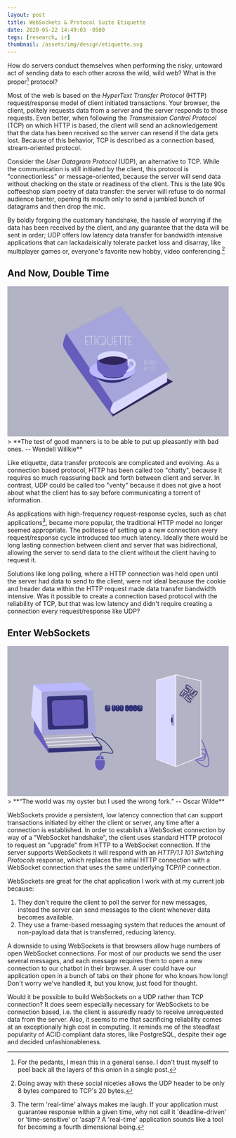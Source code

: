 ```yaml
---
layout: post
title: WebSockets & Protocol Suite Etiquette
date: 2020-05-22 14:49:03 -0500
tags: [research, ir]
thumbnail: /assets/img/design/etiquette.svg
---
```


How do servers conduct themselves when performing the risky, untoward act of sending data to each other across the wild, wild web? What is the proper[^1] protocol?

Most of the web is based on the _HyperText Transfer Protocol_ (HTTP) request/response model of client initiated transactions.  Your browser, the client, politely requests data from a server and the server responds to those requests. Even better, when following the _Transmission Control Protocol_ (TCP) on which HTTP is based, the client will send an acknowledgement that the data has been received so the server can resend if the data gets lost. Because of this behavior, TCP is described as a connection based, stream-oriented protocol.

Consider the _User Datagram Protocol_ (UDP), an alternative to TCP. While the communication is still initiated by the client, this protocol is "connectionless" or message-oriented, because the server will send data without checking on the state or readiness of the client. This is the late 90s coffeeshop slam poetry of data transfer: the server will refuse to do normal audience banter, opening its mouth only to send a jumbled bunch of datagrams and then drop the mic.

By boldly forgoing the customary handshake, the hassle of worrying if the data has been received by the client, and any guarantee that the data will be sent in order; UDP offers low latency data transfer for bandwidth intensive applications that can lackadaisically tolerate packet loss and disarray, like multiplayer games or, everyone's favorite new hobby, video conferencing.[^2]

## And Now, Double Time

<div class="row">
  <div class="col-lg-12 pt-4 pb-4">
  	<img class="prototype" src="/assets/img/design/etiquette2.svg" alt="etiquette book by emily post"/>
  </div>
</div>
> **The test of good manners is to be able to put up pleasantly with bad ones.
-- Wendell Willkie**

Like etiquette, data transfer protocols are complicated and evolving. As a connection based protocol, HTTP has been called too "chatty", because it requires so much reassuring back and forth between client and server.  In contrast, UDP could be called too "venty" because it does not give a hoot about what the client has to say before communicating a torrent of information.

As applications with high-frequency request-response cycles, such as chat applications[^3], became more popular, the traditional HTTP model no longer seemed appropriate. The politesse of setting up a new connection every request/response cycle introduced too much latency. Ideally there would be long lasting connection between client and server that was bidirectional, allowing the server to send data to the client without the client having to request it.

Solutions like long polling, where a HTTP connection was held open until the server had data to send to the client, were not ideal because the cookie and header data within the HTTP request made data transfer bandwidth intensive. Was it possible to create a connection based protocol with the reliability of TCP, but that was low latency and didn't require creating a connection every request/response like UDP?

## Enter WebSockets

<div class="row">
  <div class="col-lg-12 pt-4 pb-4">
  	<img class="prototype" src="/assets/img/design/internet_protocol.svg" alt="Internet protocol intrigue"/>
  </div>
</div>
> **“The world was my oyster but I used the wrong fork.”
-- Oscar Wilde**

WebSockets provide a persistent, low latency connection that can support transactions initiated by either the client or server, any time after a connection is established. In order to establish a WebSocket connection by way of a "WebSocket handshake", the client uses standard HTTP protocol to request an "upgrade" from HTTP to a WebSocket connection. If the server supports WebSockets it will respond with an _HTTP/1.1 101 Switching Protocols_ response, which replaces the initial HTTP connection with a WebSocket connection that uses the same underlying TCP/IP connection.

WebSockets are great for the chat application I work with at my current job because:

1. They don't require the client to poll the server for new messages, instead the server can send messages to the client whenever data becomes available.
2. They use a frame-based messaging system that reduces the amount of non-payload data that is transferred, reducing latency.

A downside to using WebSockets is that browsers allow huge numbers of open WebSocket connections. For most of our products we send the user several messages, and each message requires them to open a new connection to our chatbot in their browser. A user could have our application open in a bunch of tabs on their phone for who knows how long! Don't worry we've handled it, but you know, just food for thought.

Would it be possible to build WebSockets on a UDP rather than TCP connection?  It does seem especially necessary for WebSockets to be connection based, i.e. the client is assuredly ready to receive unrequested data from the server. Also, it seems to me that sacrificing reliability comes at an exceptionally high cost in computing. It reminds me of the steadfast popularity of ACID compliant data stores, like PostgreSQL, despite their age and decided unfashionableness.

[^1]: For the pedants, I mean this in a general sense. I don't trust myself to peel back all the layers of this onion in a single post.
[^2]: Doing away with these social niceties allows the UDP header to be only 8 bytes compared to TCP's 20 bytes.
[^3]: The term 'real-time' always makes me laugh. If your application must guarantee response within a given time, why not call it 'deadline-driven' or 'time-sensitive' or 'asap'? A 'real-time' application sounds like a tool for becoming a fourth dimensional being.
